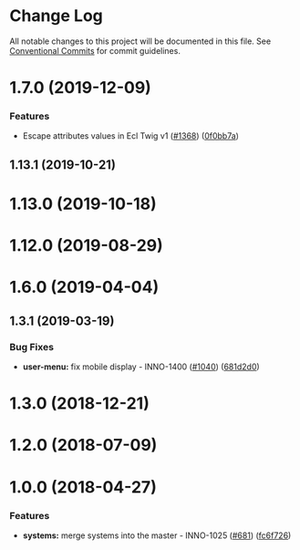 # Change Log

All notable changes to this project will be documented in this file.
See [Conventional Commits](https://conventionalcommits.org) for commit guidelines.

<a name="1.7.0"></a>
# 1.7.0 (2019-12-09)


### Features

* Escape attributes values in Ecl Twig v1 ([#1368](https://github.com/ec-europa/europa-component-library/issues/1368)) ([0f0bb7a](https://github.com/ec-europa/europa-component-library/commit/0f0bb7a))



<a name="1.13.1"></a>
## 1.13.1 (2019-10-21)



<a name="1.13.0"></a>
# 1.13.0 (2019-10-18)



<a name="1.12.0"></a>
# 1.12.0 (2019-08-29)



<a name="1.6.0"></a>
# 1.6.0 (2019-04-04)



<a name="1.3.1"></a>
## 1.3.1 (2019-03-19)


### Bug Fixes

* **user-menu:** fix mobile display - INNO-1400 ([#1040](https://github.com/ec-europa/europa-component-library/issues/1040)) ([681d2d0](https://github.com/ec-europa/europa-component-library/commit/681d2d0))



<a name="1.3.0"></a>
# 1.3.0 (2018-12-21)



<a name="1.2.0"></a>
# 1.2.0 (2018-07-09)



<a name="1.0.0"></a>
# 1.0.0 (2018-04-27)


### Features

* **systems:** merge systems into the master - INNO-1025 ([#681](https://github.com/ec-europa/europa-component-library/issues/681)) ([fc6f726](https://github.com/ec-europa/europa-component-library/commit/fc6f726))
